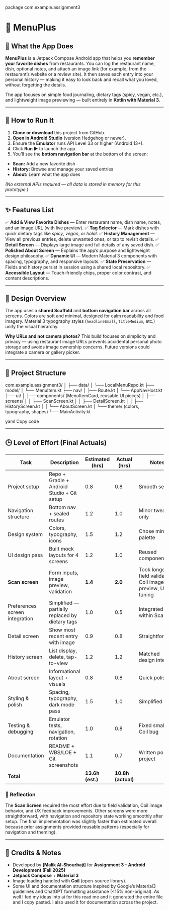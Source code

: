 package com.example.assignment3

# 📱 **MenuPlus**

## 🥗 What the App Does
**MenuPlus** is a Jetpack Compose Android app that helps you **remember your favorite dishes** from restaurants.
You can log the restaurant name, dish, optional notes, and attach an image link (for example, from the restaurant’s website or a review site).
It then saves each entry into your personal history — making it easy to look back and recall what you loved, without forgetting the details.

The app focuses on simple food journaling, dietary tags (spicy, vegan, etc.), and lightweight image previewing — built entirely in **Kotlin with Material 3**.

---

## 🚀 How to Run It
1. **Clone or download** this project from GitHub.
2. **Open in Android Studio** (version Hedgehog or newer).
3. Ensure the **Emulator** runs API Level 33 or higher (Android 13+).
4. Click **Run ▶** to launch the app.
5. You’ll see the **bottom navigation bar** at the bottom of the screen:
- **Scan:** Add a new favorite dish
- **History:** Browse and manage your saved entries
- **About:** Learn what the app does

*(No external APIs required — all data is stored in memory for this prototype.)*

---

## ✨ Features List
✅ **Add & View Favorite Dishes** — Enter restaurant name, dish name, notes, and an image URL (with live preview).
✅ **Tag Selector** — Mark dishes with quick dietary tags like *spicy*, *vegan*, or *halal*.
✅ **History Management** — View all previous entries, delete unwanted ones, or tap to revisit details.
✅ **Detail Screen** — Displays large image and full details of any saved dish.
✅ **Polished About Screen** — Explains the app’s purpose and lightweight design philosophy.
✅ **Dynamic UI** — Modern Material 3 components with spacing, typography, and responsive layouts.
✅ **State Preservation** — Fields and history persist in session using a shared local repository.
✅ **Accessible Layout** — Touch-friendly chips, proper color contrast, and content descriptions.

---

## 🎨 Design Overview
The app uses a **shared Scaffold** and **bottom navigation bar** across all screens.
Colors are soft and minimal, designed for calm readability and food imagery.
Material 3 typography styles (`headlineSmall`, `titleMedium`, etc.) unify the visual hierarchy.

**Why URLs and not camera photos?**
This build focuses on simplicity and privacy — using restaurant image URLs prevents accidental personal photo storage and avoids image ownership concerns. Future versions could integrate a camera or gallery picker.

---

## 🧩 Project Structure
com.example.assignment3/
│
├── data/
│ └── LocalMenuRepo.kt
├── model/
│ └── MenuItem.kt
├── nav/
│ ├── Route.kt
│ └── AppNavHost.kt
├── ui/
│ ├── components/ (MenuItemCard, reusable UI pieces)
│ ├── screens/
│ │ ├── ScanScreen.kt
│ │ ├── DetailScreen.kt
│ │ ├── HistoryScreen.kt
│ │ └── AboutScreen.kt
│ └── theme/ (colors, typography, shapes)
└── MainActivity.kt

yaml
Copy code

---

## 🕒 Level of Effort (Final Actuals)

| Task | Description | Estimated (hrs) | Actual (hrs) | Notes |
|------|--------------|-----------------|---------------|-------|
| Project setup | Repo + Gradle + Android Studio + Git setup | 0.8 | 0.8 | Smooth setup |
| Navigation structure | Bottom nav + sealed routes | 1.2 | 1.0 | Minor tweaks only |
| Design system | Colors, typography, icons | 1.5 | 1.2 | Chose minimal palette |
| UI design pass | Built mock layouts for 4 screens | 1.2 | 1.0 | Reused components |
| **Scan screen** | Form inputs, image preview, validation | **1.4** | **2.0** | Took longer: field validation, Coil image preview, UX tuning |
| Preferences screen integration | Simplified — partially replaced by dietary tags | 1.0 | 0.5 | Integrated within Scan |
| Detail screen | Show most recent entry with image | 0.9 | 0.8 | Straightforward |
| History screen | List display, delete, tap-to-view | 1.2 | 1.2 | Matched design intent |
| About screen | Informational layout + visuals | 0.8 | 0.8 | Quick polish |
| Styling & polish | Spacing, typography, dark mode pass | 1.5 | 1.0 | Simplified |
| Testing & debugging | Emulator tests, navigation, rotation | 1.0 | 0.8 | Fixed small Coil bug |
| Documentation | README + WBS/LOE + Git screenshots | 1.1 | 0.7 | Written post-project |
| **Total** |  | **13.6h (est.)** | **10.8h (actual)** |  |

### 🧠 Reflection
The **Scan Screen** required the most effort due to field validation, Coil image behavior, and UX feedback improvements. Other screens were more straightforward, with navigation and repository state working smoothly after setup. The final implementation was slightly faster than estimated overall because prior assignments provided reusable patterns (especially for navigation and theming).

---

## 🧾 Credits & Notes
- Developed by **[Malik Al-Shourbaji]** for **Assignment 3 – Android Development (Fall 2025)**
- **Jetpack Compose** + **Material 3**
- Image loading handled with **Coil** (open-source library).
- Some UI and documentation structure inspired by Google’s Material3 guidelines and ChatGPT formatting assistance (<15% non-original). As well I fed my ideas into ai for this read me and it generated the entire file and I copy pasted. I also used it for documentation across the project.

